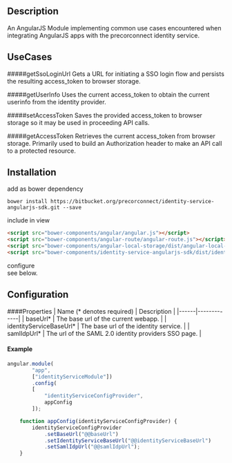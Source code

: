 ## Description
An AngularJS Module implementing common use cases encountered when integrating AngularJS apps
 with the precorconnect identity service.

## UseCases
#####getSsoLoginUrl
Gets a URL for initiating a SSO login flow and persists the resulting access_token to browser storage.

#####getUserInfo
Uses the current access_token to obtain the current userinfo from the identity provider.

#####setAccessToken
Saves the provided access_token to browser storage so it may be used in proceeding API calls. 

#####getAccessToken
Retrieves the current access_token from browser storage. Primarily used to build an Authorization header to make an API call to a protected resource. 

## Installation
add as bower dependency  
    
```shell
bower install https://bitbucket.org/precorconnect/identity-service-angularjs-sdk.git --save
```  
include in view  
```html
<script src="bower-components/angular/angular.js"></script>
<script src="bower-components/angular-route/angular-route.js"></script>
<script src="bower-components/angular-local-storage/dist/angular-local-storage.min.js"></script>
<script src="bower-components/identity-service-angularjs-sdk/dist/identity-service-angularjs-sdk.js"></script>
```  
configure  
see below.

## Configuration 
####Properties
| Name (* denotes required) | Description |
|------|-------------|
| baseUrl* | The base url of the current webapp. |
| identityServiceBaseUrl* | The base url of the identity service. |
| samlIdpUrl* | The url of the SAML 2.0 identity providers SSO page. |

#### Example
```js
angular.module(
        "app",
        ["identityServiceModule"])
        .config(
        [
            "identityServiceConfigProvider",
            appConfig
        ]);

    function appConfig(identityServiceConfigProvider) {
        identityServiceConfigProvider
            .setBaseUrl("@@baseUrl")
            .setIdentityServiceBaseUrl("@@identityServiceBaseUrl")
            .setSamlIdpUrl("@@samlIdpUrl");
    }
```